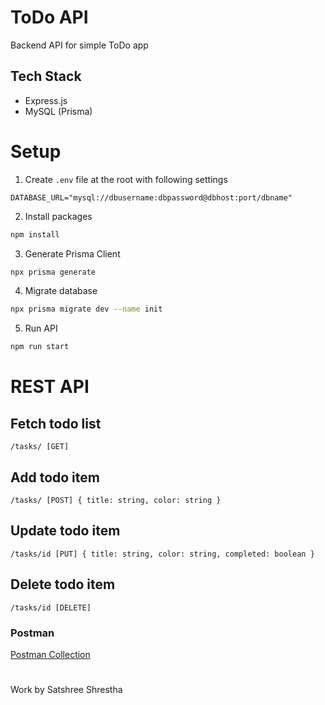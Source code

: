 # ToDo API

Backend API for simple ToDo app

## Tech Stack

- Express.js
- MySQL (Prisma)

# Setup

1. Create `.env` file at the root with following settings

```text
DATABASE_URL="mysql://dbusername:dbpassword@dbhost:port/dbname"
```

2. Install packages

```bash
npm install
```

3. Generate Prisma Client

```bash
npx prisma generate
```

4. Migrate database

```bash
npx prisma migrate dev --name init
```

5. Run API

```bash
npm run start
```

# REST API

## Fetch todo list

```
/tasks/ [GET]
```

## Add todo item

```
/tasks/ [POST] { title: string, color: string }
```

## Update todo item

```
/tasks/id [PUT] { title: string, color: string, completed: boolean }
```

## Delete todo item

```
/tasks/id [DELETE]
```

### Postman

[Postman Collection](./postman/Todo%20App.postman_collection.json)

#

Work by Satshree Shrestha
